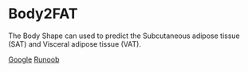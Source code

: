 # Body2FAT
The Body Shape can used to predict the Subcutaneous adipose tissue (SAT) and Visceral adipose tissue (VAT).

 [Google]
 [Runoob]




 [Google]: http://www.google.com/
 [Runoob]: http://www.runoob.com/
[baidu]:http://www.baidu.com
[image-qr-code]: https://gitee.com/jianchengss/resources/raw/master/images/weixin/mp_QR-code/Jason_pinyaxuan_8.jpg
[image-error]: https://www.baidu.com/Jason_pinyaxuan_8.jpg
